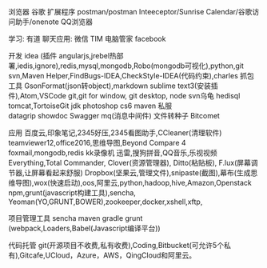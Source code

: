 

浏览器 谷歌 扩展程序 postman/postman Inteeceptor/Sunrise Calendar/谷歌访问助手/onenote
       QQ浏览器

学习:     有道
聊天应用: 微信 
          TIM
          电脑管家
          facebook  

开发 idea (插件 angularjs,jrebel热部署,iedis,ignore),redis,mysql,mongodb,Robo(mongodb可视化),python,git
svn,Maven Helper,FindBugs-IDEA,CheckStyle-IDEA(代码约束),charles 抓包工具
GsonFormat(json转object),markdown 
     sublime text3(安装插件),Atom,VSCode
     git,git for window, git desktop, node svn乌龟 hedisql
     tomcat,TortoiseGit
     jdk
     photoshop cs6
     maven 私服  
     datagrip showdoc Swagger  mq(消息中间件)   文件转种子 Bitcomet 

应用 百度云,印象笔记,2345好压,2345看图助手,CCleaner(清理软件)
     teamviewer12,office2016,思维导图,Beyond Compare 4
     foxmail,mongodb,redis
     kk录像机
     迅雷,搜狗拼音,QQ音乐,乐视视频
     Everything,Total Commander, Clover(资源管理器), Ditto(粘贴板),  F.lux(屏幕调节器,让屏幕看起来舒服)
     Dropbox(坚果云,管理文件),snipaste(截图),幕布(生成思维导图),wox(快速启动),oos,阿里云,python,hadoop,hive,Amazon,Openstack
     npm,grunt(javascript构建工具),sencha,
     Yeoman(YO,GRUNT,BOWER),zookeeper,docker,xshell,xftp,
     

项目管理工具  sencha  maven gradle grunt  (webpack,Loaders,Babel(Javascript编译平台))
  

代码托管 git(开源项目不收费,私有收费),Coding,Bitbucket(可允许5个私有),Gitcafe,UCloud，Azure，AWS，QingCloud和阿里云。
